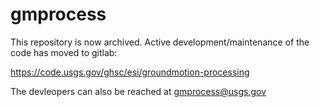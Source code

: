 # gmprocess

This repository is now archived. Active development/maintenance of the code has moved
to gitlab:

https://code.usgs.gov/ghsc/esi/groundmotion-processing

The devleopers can also be reached at gmprocess@usgs.gov
